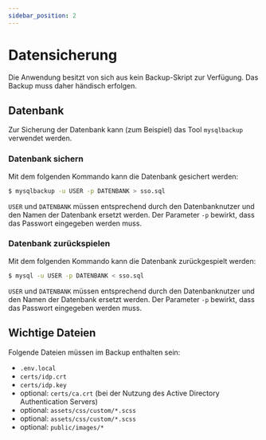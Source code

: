 ```yaml
---
sidebar_position: 2
---
```


# Datensicherung

Die Anwendung besitzt von sich aus kein Backup-Skript zur Verfügung. Das Backup muss daher händisch erfolgen.

## Datenbank

Zur Sicherung der Datenbank kann (zum Beispiel) das Tool `mysqlbackup` verwendet werden. 

### Datenbank sichern

Mit dem folgenden Kommando kann die Datenbank gesichert werden:

```bash
$ mysqlbackup -u USER -p DATENBANK > sso.sql
```

`USER` und `DATENBANK` müssen entsprechend durch den Datenbanknutzer und den Namen der Datenbank ersetzt werden. Der 
Parameter `-p` bewirkt, dass das Passwort eingegeben werden muss.

### Datenbank zurückspielen

Mit dem folgenden Kommando kann die Datenbank zurückgespielt werden:

```bash
$ mysql -u USER -p DATENBANK < sso.sql
```

`USER` und `DATENBANK` müssen entsprechend durch den Datenbanknutzer und den Namen der Datenbank ersetzt werden. Der
Parameter `-p` bewirkt, dass das Passwort eingegeben werden muss.

## Wichtige Dateien

Folgende Dateien müssen im Backup enthalten sein:

* `.env.local`
* `certs/idp.crt`
* `certs/idp.key`
* optional: `certs/ca.crt` (bei der Nutzung des Active Directory Authentication Servers)
* optional: `assets/css/custom/*.scss`
* optional: `assets/css/custom/*.scss`
* optional: `public/images/*`